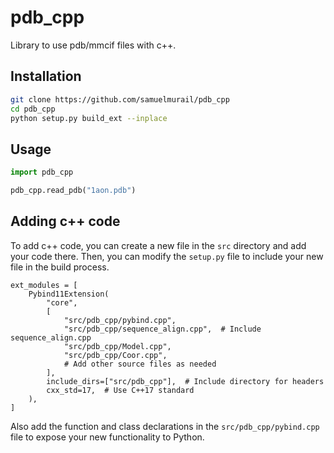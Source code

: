 # pdb_cpp

Library to use pdb/mmcif files with c++.


## Installation

```bash
git clone https://github.com/samuelmurail/pdb_cpp
cd pdb_cpp
python setup.py build_ext --inplace
```

## Usage
```python
import pdb_cpp

pdb_cpp.read_pdb("1aon.pdb")
```


## Adding c++ code

To add c++ code, you can create a new file in the `src` directory and add your code there. Then, you can modify the `setup.py` file to include your new file in the build process.

```
ext_modules = [
    Pybind11Extension(
        "core",
        [
            "src/pdb_cpp/pybind.cpp",
            "src/pdb_cpp/sequence_align.cpp",  # Include sequence_align.cpp
            "src/pdb_cpp/Model.cpp",
            "src/pdb_cpp/Coor.cpp",
            # Add other source files as needed
        ],
        include_dirs=["src/pdb_cpp"],  # Include directory for headers
        cxx_std=17,  # Use C++17 standard
    ),
]
```

Also add the function and class declarations in the `src/pdb_cpp/pybind.cpp` file to expose your new functionality to Python.
